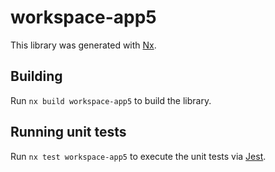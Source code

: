 # workspace-app5

This library was generated with [Nx](https://nx.dev).

## Building

Run `nx build workspace-app5` to build the library.

## Running unit tests

Run `nx test workspace-app5` to execute the unit tests via [Jest](https://jestjs.io).
